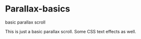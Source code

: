 Parallax-basics
===============

basic parallax scroll

This is just a basic parallax scroll. Some CSS text effects as well.

